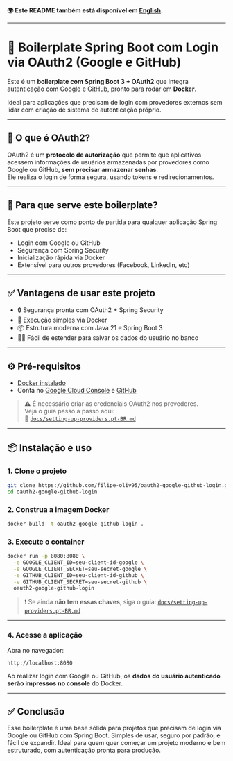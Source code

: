 **🌍 Este README também está disponível em [English](./README.md).**

---

# 🔐 Boilerplate Spring Boot com Login via OAuth2 (Google e GitHub)

Este é um **boilerplate com Spring Boot 3 + OAuth2** que integra autenticação com Google e GitHub, pronto para rodar em **Docker**.

Ideal para aplicações que precisam de login com provedores externos sem lidar com criação de sistema de autenticação próprio.

---

## 📌 O que é OAuth2?

OAuth2 é um **protocolo de autorização** que permite que aplicativos acessem informações de usuários armazenadas por provedores como Google ou GitHub, **sem precisar armazenar senhas**.  
Ele realiza o login de forma segura, usando tokens e redirecionamentos.

---

## 🚀 Para que serve este boilerplate?

Este projeto serve como ponto de partida para qualquer aplicação Spring Boot que precise de:

- Login com Google ou GitHub
- Segurança com Spring Security
- Inicialização rápida via Docker
- Extensível para outros provedores (Facebook, LinkedIn, etc)

---

## ✅ Vantagens de usar este projeto

- 🔒 Segurança pronta com OAuth2 + Spring Security
- 🐳 Execução simples via Docker
- 📦 Estrutura moderna com Java 21 e Spring Boot 3
- 👨‍💻 Fácil de estender para salvar os dados do usuário no banco

---

## ⚙️ Pré-requisitos

- [Docker instalado](https://docs.docker.com/get-docker/)
- Conta no [Google Cloud Console](https://console.cloud.google.com/) e [GitHub](https://github.com)

> ⚠️ É necessário criar as credenciais OAuth2 nos provedores.  
> Veja o guia passo a passo aqui:  
> 📄 [`docs/setting-up-providers.pt-BR.md`](docs/setting-up-providers.pt-BR.md)

---

## 📦 Instalação e uso

### 1. Clone o projeto

```bash
git clone https://github.com/filipe-oliv95/oauth2-google-github-login.git
cd oauth2-google-github-login
```

### 2. Construa a imagem Docker
```bash
docker build -t oauth2-google-github-login .
```

### 3. Execute o container
```bash
docker run -p 8080:8080 \
  -e GOOGLE_CLIENT_ID=seu-client-id-google \
  -e GOOGLE_CLIENT_SECRET=seu-secret-google \
  -e GITHUB_CLIENT_ID=seu-client-id-github \
  -e GITHUB_CLIENT_SECRET=seu-secret-github \
  oauth2-google-github-login
```
> ❗ Se ainda **não tem essas chaves**, siga o guia:
> [`docs/setting-up-providers.pt-BR.md`](docs/setting-up-providers.pt-BR.md)

---

### 4. Acesse a aplicação

Abra no navegador:

```
http://localhost:8080
```

Ao realizar login com Google ou GitHub, os **dados do usuário autenticado serão impressos no console** do Docker.

---

## ✅ Conclusão

Esse boilerplate é uma base sólida para projetos que precisam de login via Google ou GitHub com Spring Boot.
Simples de usar, seguro por padrão, e fácil de expandir.
Ideal para quem quer começar um projeto moderno e bem estruturado, com autenticação pronta para produção.